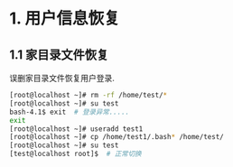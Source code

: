 # 1. 用户信息恢复

## 1.1 家目录文件恢复

误删家目录文件恢复用户登录.

```bash
[root@localhost ~]# rm -rf /home/test/*
[root@localhost ~]# su test
bash-4.1$ exit  # 登录异常.....
exit
[root@localhost ~]# useradd test1
[root@localhost ~]# cp /home/test1/.bash* /home/test/
[root@localhost ~]# su test
[test@localhost root]$  # 正常切换
```

